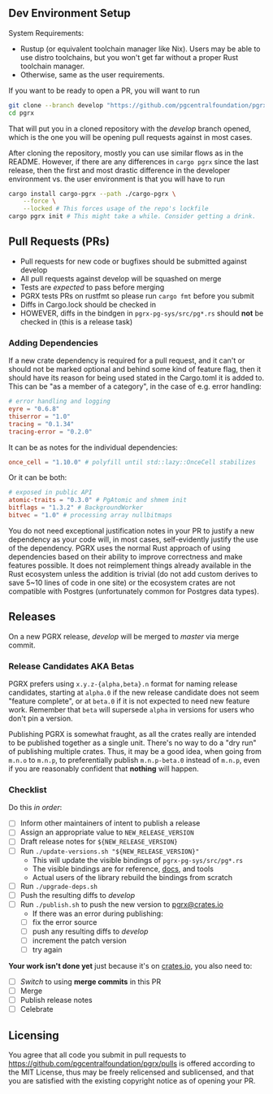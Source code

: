 ## Dev Environment Setup

System Requirements:
- Rustup (or equivalent toolchain manager like Nix). Users may be able to use distro toolchains, but you won't get far without a proper Rust toolchain manager.
- Otherwise, same as the user requirements.

If you want to be ready to open a PR, you will want to run
```bash
git clone --branch develop "https://github.com/pgcentralfoundation/pgrx"
cd pgrx
```
That will put you in a cloned repository with the *develop* branch opened,
which is the one you will be opening pull requests against in most cases.

After cloning the repository, mostly you can use similar flows as in the README.
However, if there are any differences in `cargo pgrx` since the last release, then
the first and most drastic difference in the developer environment vs. the
user environment is that you will have to run

```bash
cargo install cargo-pgrx --path ./cargo-pgrx \
    --force \
    --locked # This forces usage of the repo's lockfile
cargo pgrx init # This might take a while. Consider getting a drink.
```

## Pull Requests (PRs)

- Pull requests for new code or bugfixes should be submitted against develop
- All pull requests against develop will be squashed on merge
- Tests are *expected* to pass before merging
- PGRX tests PRs on rustfmt so please run `cargo fmt` before you submit
- Diffs in Cargo.lock should be checked in
- HOWEVER, diffs in the bindgen in `pgrx-pg-sys/src/pg*.rs` should **not** be checked in (this is a release task)

### Adding Dependencies

If a new crate dependency is required for a pull request, and it can't or should not be marked optional and behind some kind of feature flag, then it should have its reason for being used stated in the Cargo.toml it is added to. This can be "as a member of a category", in the case of e.g. error handling:

```toml
# error handling and logging
eyre = "0.6.8"
thiserror = "1.0"
tracing = "0.1.34"
tracing-error = "0.2.0"
```

It can be as notes for the individual dependencies:
```toml
once_cell = "1.10.0" # polyfill until std::lazy::OnceCell stabilizes
```

Or it can be both:

```toml
# exposed in public API
atomic-traits = "0.3.0" # PgAtomic and shmem init
bitflags = "1.3.2" # BackgroundWorker
bitvec = "1.0" # processing array nullbitmaps
```

You do not need exceptional justification notes in your PR to justify a new dependency as your code will, in most cases, self-evidently justify the use of the dependency. PGRX uses the normal Rust approach of using dependencies based on their ability to improve correctness and make features possible. It does not reimplement things already available in the Rust ecosystem unless the addition is trivial (do not add custom derives to save 5~10 lines of code in one site) or the ecosystem crates are not compatible with Postgres (unfortunately common for Postgres data types).

## Releases

On a new PGRX release, *develop* will be merged to *master* via merge commit.
<!-- it's somewhat ambiguous whether we do this for stable or also "release candidate" releases -->

### Release Candidates AKA Betas
PGRX prefers using `x.y.z-{alpha,beta}.n` format for naming release candidates,
starting at `alpha.0` if the new release candidate does not seem "feature complete",
or at `beta.0` if it is not expected to need new feature work. Remember that `beta` will supersede `alpha` in versions for users who don't pin a version.

Publishing PGRX is somewhat fraught, as all the crates really are intended to be published together as a single unit. There's no way to do a "dry run" of publishing multiple crates. Thus, it may be a good idea, when going from `m.n.o` to `m.n.p`, to preferentially publish `m.n.p-beta.0` instead of `m.n.p`, even if you are reasonably confident that **nothing** will happen.

### Checklist
Do this *in order*:
- [ ] Inform other maintainers of intent to publish a release
- [ ] Assign an appropriate value to `NEW_RELEASE_VERSION`
- [ ] Draft release notes for `${NEW_RELEASE_VERSION}`
- [ ] Run `./update-versions.sh "${NEW_RELEASE_VERSION}"`
    - This will update the visible bindings of `pgrx-pg-sys/src/pg*.rs`
    - The visible bindings are for reference, [docs][pgrx@docs.rs], and tools
    - Actual users of the library rebuild the bindings from scratch
- [ ] Run `./upgrade-deps.sh`
- [ ] Push the resulting diffs to *develop*
- [ ] Run `./publish.sh` to push the new version to [pgrx@crates.io]
    - If there was an error during publishing:
    - [ ] fix the error source
    - [ ] push any resulting diffs to *develop*
    - [ ] increment the patch version
    - [ ] try again

**Your work isn't done yet** just because it's on [crates.io], you also need to:
- [ ] *Switch* to using **merge commits** in this PR
- [ ] Merge
- [ ] Publish release notes
- [ ] Celebrate

## Licensing

You agree that all code you submit in pull requests to https://github.com/pgcentralfoundation/pgrx/pulls
is offered according to the MIT License, thus may be freely relicensed and sublicensed,
and that you are satisfied with the existing copyright notice as of opening your PR.

[crates.io]: https://crates.io
[pgrx@crates.io]: https://crates.io/crates/pgrx
[pgrx@docs.rs]: https://docs.rs/pgrx/latest/pgrx
